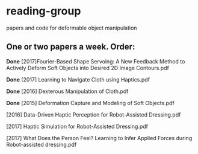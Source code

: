 # reading-group
papers and code for deformable object manipulation

## One or two papers a week. Order:

**Done** [2017]Fourier-Based Shape Servoing: A New Feedback Method to Actively Deform Soft Objects into Desired 2D Image Contours.pdf

**Done** [2017] Learning to Navigate Cloth using Haptics.pdf

**Done** [2016] Dexterous Manipulation of Cloth.pdf

**Done** [2015] Deformation Capture and Modeling of Soft Objects.pdf

[2016] Data-Driven Haptic Perception for Robot-Assisted Dressing.pdf

[2017] Haptic  Simulation  for  Robot-Assisted  Dressing.pdf

[2017] What  Does  the  Person  Feel?  Learning  to  Infer  Applied  Forces during Robot-assisted dressing.pdf
